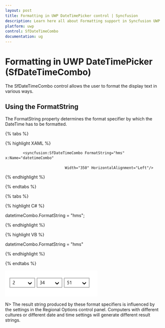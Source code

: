 ```yaml
---
layout: post
title: Formatting in UWP DateTimePicker control | Syncfusion
description: Learn here all about Formatting support in Syncfusion UWP DateTimePicker (SfDateTimeCombo) control and more.
platform: uwp
control: SfDateTimeCombo
documentation: ug
---
```


# Formatting in UWP DateTimePicker (SfDateTimeCombo)

The SfDateTimeCombo control allows the user to format the display text in various ways.

## Using the FormatString

The FormatString property determines the format specifier by which the DateTime has to be formatted.

{% tabs %}

{% highlight XAML %}

<Grid Background="{StaticResource ApplicationPageBackgroundThemeBrush}">

            <syncfusion:SfDateTimeCombo FormatString="hms" x:Name="datetimeCombo"

                               Width="350" HorizontalAlignment="Left"/>
</Grid>

{% endhighlight %}

{% endtabs %}

{% tabs %}

{% highlight C# %}

datetimeCombo.FormatString = "hms";

{% endhighlight %}

{% highlight VB %}

datetimeCombo.FormatString = "hms"

{% endhighlight %}

{% endtabs %}

![Formatting_img1](Formatting_images/Formatting_img1.png)

N>  The result string produced by these format specifiers is influenced by the settings in the Regional Options control panel. Computers with different cultures or different date and time settings will generate different result strings.
